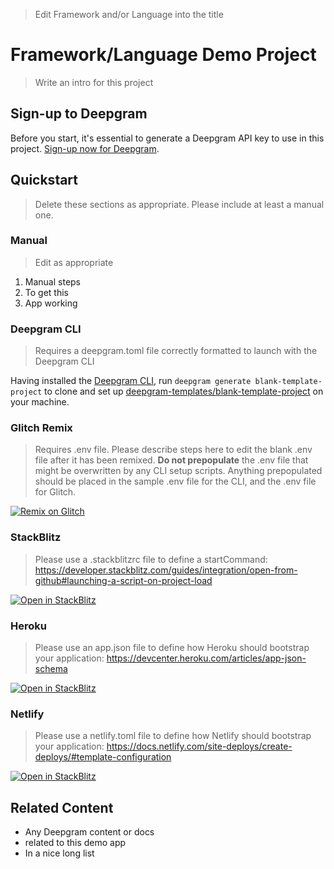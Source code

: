 > Edit Framework and/or Language into the title

# Framework/Language Demo Project

> Write an intro for this project

## Sign-up to Deepgram

Before you start, it's essential to generate a Deepgram API key to use in this project. [Sign-up now for Deepgram](https://console.deepgram.com/signup).

## Quickstart

> Delete these sections as appropriate. Please include at least a manual one.

### Manual

> Edit as appropriate

1. Manual steps
2. To get this
3. App working

### Deepgram CLI

> Requires a deepgram.toml file correctly formatted to launch with the Deepgram CLI

Having installed the [Deepgram CLI](https://github.com/deepgram-devs/deepgram-cli), run `deepgram generate blank-template-project` to clone and set up [deepgram-templates/blank-template-project](https://github.com/deepgram-templates/blank-template-project) on your machine.

### Glitch Remix

> Requires .env file. Please describe steps here to edit the blank .env file after it has been remixed. **Do not prepopulate** the .env file that might be overwritten by any CLI setup scripts. Anything prepopulated should be placed in the sample .env file for the CLI, and the .env file for Glitch.

[![Remix on Glitch](https://cdn.glitch.com/2703baf2-b643-4da7-ab91-7ee2a2d00b5b%2Fremix-button-v2.svg?v=1622676640618)](https://glitch.com/edit/#!/import/github/deepgram-templates/blank-template-project)

### StackBlitz

> Please use a .stackblitzrc file to define a startCommand: https://developer.stackblitz.com/guides/integration/open-from-github#launching-a-script-on-project-load

[![Open in StackBlitz](https://developer.stackblitz.com/img/open_in_stackblitz.svg)](https://stackblitz.com/fork/github/deepgram-templates/blank-template-project)

### Heroku

> Please use an app.json file to define how Heroku should bootstrap your application: https://devcenter.heroku.com/articles/app-json-schema

[![Open in StackBlitz](https://www.herokucdn.com/deploy/button.svg)](https://heroku.com/deploy?template=https://github.com/deepgram-templates/blank-template-project)

### Netlify

> Please use a netlify.toml file to define how Netlify should bootstrap your application: https://docs.netlify.com/site-deploys/create-deploys/#template-configuration

[![Open in StackBlitz](https://www.netlify.com/img/deploy/button.svg)](https://github.com/deepgram-templates/blank-template-project)

## Related Content

- Any Deepgram content or docs
- related to this demo app
- In a nice long list
